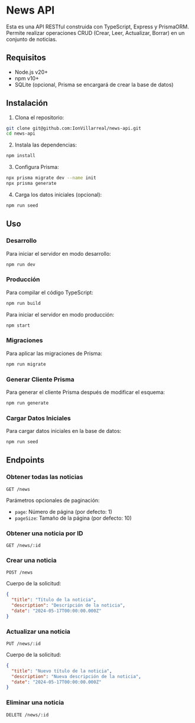 # News API

Esta es una API RESTful construida con TypeScript, Express y PrismaORM. Permite realizar operaciones CRUD (Crear, Leer, Actualizar, Borrar) en un conjunto de noticias.

## Requisitos

- Node.js v20+
- npm v10+
- SQLite (opcional, Prisma se encargará de crear la base de datos)

## Instalación

1. Clona el repositorio:

```sh
git clone git@github.com:IonVillarreal/news-api.git
cd news-api
```

2. Instala las dependencias:

```sh
npm install
```

3. Configura Prisma:

```sh
npx prisma migrate dev --name init
npx prisma generate
```

4. Carga los datos iniciales (opcional):

```sh
npm run seed
```

## Uso

### Desarrollo

Para iniciar el servidor en modo desarrollo:

```sh
npm run dev
```

### Producción

Para compilar el código TypeScript:

```sh
npm run build
```

Para iniciar el servidor en modo producción:

```sh
npm start
```

### Migraciones

Para aplicar las migraciones de Prisma:

```sh
npm run migrate
```

### Generar Cliente Prisma

Para generar el cliente Prisma después de modificar el esquema:

```sh
npm run generate
```

### Cargar Datos Iniciales

Para cargar datos iniciales en la base de datos:

```sh
npm run seed
```

## Endpoints

### Obtener todas las noticias

```http
GET /news
```

Parámetros opcionales de paginación:

- `page`: Número de página (por defecto: 1)
- `pageSize`: Tamaño de la página (por defecto: 10)

### Obtener una noticia por ID

```http
GET /news/:id
```

### Crear una noticia

```http
POST /news
```

Cuerpo de la solicitud:

```json
{
  "title": "Título de la noticia",
  "description": "Descripción de la noticia",
  "date": "2024-05-17T00:00:00.000Z"
}
```

### Actualizar una noticia

```http
PUT /news/:id
```

Cuerpo de la solicitud:

```json
{
  "title": "Nuevo título de la noticia",
  "description": "Nueva descripción de la noticia",
  "date": "2024-05-17T00:00:00.000Z"
}
```

### Eliminar una noticia

```http
DELETE /news/:id
```